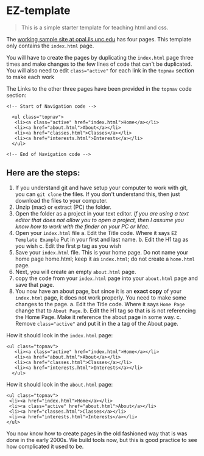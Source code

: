 # EZ-template
>This is a simple starter template for teaching html and css.

The [working sample site at opal.ils.unc.edu]((https://opal.ils.unc.edu/~lblakej/website-helps/09-EZ-template/index.html)) has four pages. This template only contains the ```index.html``` page.

You will have to create the pages by duplicating the ```index.html``` page three times and make changes to the few lines of code that can't be duplicated. You will also need to edit ```class="active"``` for each link in the ```topnav``` section to make each work

The Links to the other three pages have been provided in the ```topnav``` code section:
```
<!-- Start of Navigation code -->

  <ul class="topnav">
   <li><a class="active" href="index.html">Home</a></li>
   <li><a href="about.html">About</a></li>
   <li><a href="classes.html">Classes</a></li>
   <li><a href="interests.html">Interests</a></li>
  </ul>

<!-- End of Navigation code -->
```

## Here are the steps:

1. If you understand git and have setup your computer to work with git, you can ```git clone``` the files. If you don't understand this, then just download the files to your computer.
2. Unzip (mac) or extract (PC) the folder.
3. Open the folder as a project in your text editor. *If you are using a text editor that does not allow you to open a project, then I assume you know how to work with the finder on your PC or Mac.*
4. Open your ```index.html``` file
  a. Edit the Title code. Where it says ```EZ Template Example``` Put in your first and last name.
  b. Edit the H1 tag as you wish
  c. Edit the first p tag as you wish
5. Save your ```index.html``` file. This is your home page. Do not name your home page home.html; keep it as ```index.html```; do not create a ```home.html``` page.
6. Next, you will create an empty ```about.html``` page. 
7. copy the code from your ```index.html``` page into your ```about.html``` page and save that page. 
8. You now have an about page, but since it is an **exact copy** of your ```index.html``` page, it does not work properly. You need to make some changes to the page. 
  a. Edit the Title code. Where it says ```Home Page``` change that to ```About Page```.
  b. Edit the H1 tag so that is is not referencing the Home Page. Make it reference the about page in some way.
  c. Remove ```class="active"``` and put it in the a tag of the About page.

How it should look in the ```index.html``` page:
```
<ul class="topnav">
   <li><a class="active" href="index.html">Home</a></li>
   <li><a href="about.html">About</a></li>
   <li><a href="classes.html">Classes</a></li>
   <li><a href="interests.html">Interests</a></li>
  </ul>
  ```
  How it should look in the ```about.html``` page:
  
  ```
<ul class="topnav">
   <li><a href="index.html">Home</a></li>
   <li><a class="active" href="about.html">About</a></li>
   <li><a href="classes.html">Classes</a></li>
   <li><a href="interests.html">Interests</a></li>
  </ul>
  ```  
  You now know how to create pages in the old fashioned way that is was done in the early 2000s. We build tools now, but this is good practice to see how complicated it used to be. 

